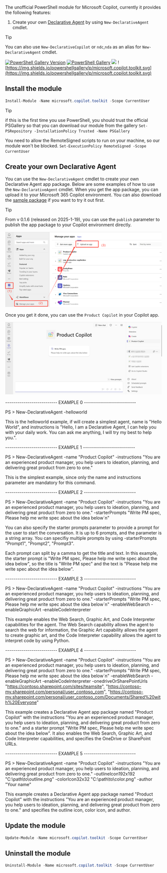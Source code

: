 The unofficial PowerShell module for Microsoft Copilot, currently it provides the following features:

1. Create your own [Declarative Agent](https://learn.microsoft.com/en-us/microsoft-365-copilot/extensibility/overview-declarative-copilot) by using `New-DeclarativeAgent` cmdlet.

> [!TIP]
> You can also use `New-DeclarativeCopilot` or `ndc`,`nda` as an alias for `New-DeclarativeAgent` cmdlet.

[![PowerShell Gallery Version](https://img.shields.io/powershellgallery/v/microsoft.copilot.toolkit?label=microsoft.copilot.toolkit)](https://www.powershellgallery.com/packages/microsoft.copilot.toolkit) [![PowerShell Gallery](https://img.shields.io/powershellgallery/dt/microsoft.copilot.toolkit)](https://www.powershellgallery.com/packages/microsoft.copilot.toolkit) [![](https://img.shields.io/badge/change-logs-blue)](CHANGELOG.md) ![https://img.shields.io/powershellgallery/p/microsoft.copilot.toolkit.svg](https://img.shields.io/powershellgallery/p/microsoft.copilot.toolkit.svg)


## Install the module

```powershell
Install-Module -Name microsoft.copilot.toolkit -Scope CurrentUser

```
> [!TIP]
> if this is the first time you use PowerShell, you should trust the official PSGallery so that you can download our module from the gallery
> `Set-PSRepository -InstallationPolicy Trusted -Name PSGallery`
>
> You need to allow the RemoteSigned scripts to run on your machine, so our module won't be blocked.
> `Set-ExecutionPolicy RemoteSigned -Scope CurrentUser`


## Create your own Declarative Agent

You can use the `New-DeclarativeAgent` cmdlet to create your own Declarative Agent app package. Below are some examples of how to use the `New-DeclarativeAgent` cmdlet. When you get the app package, you can upload it to your Microsoft 365 Copilot environment. You can also download the [sample package](Private/assets/Product%20Copilot.zip) if you want to try it out first.

> [!TIP]
> From v 0.1.6 (released on 2025-1-19), you can use the `publish` parameter to publish the app package to your Copilot environment directly.

![](Private/assets/sideload.png)

Once you get it done, you can use the `Product Copilot` in your Copilot app.

![](Private/assets/productcopilot.jpg)

-------------------------- EXAMPLE 0 --------------------------

PS > New-DeclarativeAgent -helloworld

This is the helloworld example, if will create a simplest agent, name is "Hello World", and instructions is "Hello, I am a Declarative Agent, I can help you with your daily work. You can ask me anything, I will try my best to help you.".


-------------------------- EXAMPLE 1 --------------------------

PS > New-DeclarativeAgent -name "Product Copilot" -instructions "You are an experienced product manager, you help users to ideation, planning, and delivering great product from zero to one."

This is the simplest example, since only the name and instructions parameter are mandatory for this command.




-------------------------- EXAMPLE 2 --------------------------

PS > New-DeclarativeAgent -name "Product Copilot" -instructions "You are an experienced product manager, you help users to ideation, planning, and delivering great product from zero to one." -starterPrompts "Write PM spec, Please help me write spec about the idea below`n"

You can also specify the starter prompts parameter to provide a prompt for the user to start the conversation. It is up to 6 prompts, and the parameter is a string array. You can specifiy multiple prompts by using -starterPrompts "Prompt1", "Prompt2", "Prompt3".

Each prompt can split by a camma to get the title and text. In this example, the starter prompt is "Write PM spec, Please help me write spec about the idea below", so the title is "Write PM spec" and the text is "Please help me write spec about the idea below".




-------------------------- EXAMPLE 3 --------------------------

PS > New-DeclarativeAgent -name "Product Copilot" -instructions "You are an experienced product manager, you help users to ideation, planning, and delivering great product from zero to one." -starterPrompts "Write PM spec, Please help me write spec about the idea below`n" -enableWebSearch -enableGraphicArt -enableCodeInterpreter

This example enables the Web Search, Graphic Art, and Code Interpreter capabilities for the agent. The Web Search capability allows the agent to search the web for information, the Graphic Art capability allows the agent to create graphic art, and the Code Interpreter capability allows the agent to interpret code by using Python.




-------------------------- EXAMPLE 4 --------------------------

PS > New-DeclarativeAgent -name "Product Copilot" -instructions "You are an experienced product manager, you help users to ideation, planning, and delivering great product from zero to one." -starterPrompts "Write PM spec, Please help me write spec about the idea below`n" -enableWebSearch -enableGraphicArt -enableCodeInterpreter -onedriveOrSharePointUrls "https://contoso.sharepoint.com/sites/teamsite", "https://contoso-my.sharepoint.com/personal/user_contoso_com", "https://contoso-my.sharepoint.com/personal/user_contoso_com/Documents/Shared%20with%20Everyone"

This example creates a Declarative Agent app package named "Product Copilot" with the instructions "You are an experienced product manager, you help users to ideation, planning, and delivering great product from zero to one." and a starter prompt "Write PM spec, Please help me write spec about the idea below". It also enables the Web Search, Graphic Art, and Code Interpreter capabilities, and specifies the OneDrive or SharePoint URLs.




-------------------------- EXAMPLE 5 --------------------------

PS > New-DeclarativeAgent -name "Product Copilot" -instructions "You are an experienced product manager, you help users to ideation, planning, and delivering great product from zero to one."  -outlineIcon192x192 "C:\path\to\outline.png" -colorIcon32x32 "C:\path\to\color.png" -author "Your name"

This example creates a Declarative Agent app package named "Product Copilot" with the instructions "You are an experienced product manager, you help users to ideation, planning, and delivering great product from zero to one." and specifies the outline icon, color icon, and author.



## Update the module

```powershell
Update-Module -Name microsoft.copilot.toolkit -Scope CurrentUser
```

## Uninstall the module

```powershell
Uninstall-Module -Name microsoft.copilot.toolkit -Scope CurrentUser
```
